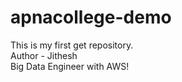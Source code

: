 # apnacollege-demo
This is my first get repository.
<br>
Author - Jithesh
<br>
Big Data Engineer with AWS!
